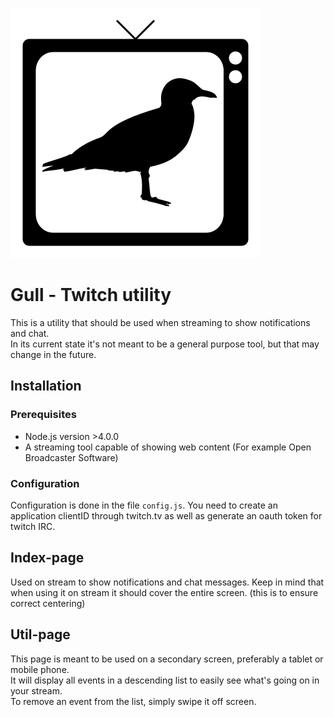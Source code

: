![Gull-twitch-utility](https://raw.githubusercontent.com/mick0n/gull-twitch-utility/master/src/public/gull.png "Gull-twitch-utility")
# Gull - Twitch utility
This is a utility that should be used when streaming to show notifications and chat.  
In its current state it's not meant to be a general purpose tool, but that may change in the future.  

## Installation
### Prerequisites
* Node.js version >4.0.0
* A streaming tool capable of showing web content (For example Open Broadcaster Software)

### Configuration
Configuration is done in the file `config.js`. You need to create an application clientID through twitch.tv as well as generate an oauth token for twitch IRC.

## Index-page
Used on stream to show notifications and chat messages. Keep in mind that when using it on stream it should cover the entire screen. (this is to ensure correct centering)

## Util-page
This page is meant to be used on a secondary screen, preferably a tablet or mobile phone.  
It will display all events in a descending list to easily see what's going on in your stream.  
To remove an event from the list, simply swipe it off screen.